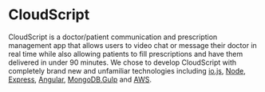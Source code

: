 # CloudScript

CloudScript is a doctor/patient communication and prescription management app that allows users to video chat or message their doctor in real time while also allowing patients to fill prescriptions and have them delivered in under 90 minutes. We chose to develop CloudScript with completely brand new and unfamiliar technologies including <a href="https://iojs.org/" target="_blank">io.js</a>, <a href="http://nodejs.org/" target="_blank">Node</a>, <a href="http://expressjs.com/" target="_blank">Express</a>, <a href="https://angularjs.org/" target="_blank">Angular</a>, <a href="http://www.mongodb.org/" target="_blank">MongoDB</a>,<a href="http://gulpjs.com/" target="_blank">Gulp</a> and <a href="http://aws.amazon.com/" target="_blank">AWS</a>.
